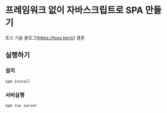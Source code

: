 # 프레임워크 없이 자바스크립트로 SPA 만들기

토스 기술 블로그(https://toss.tech/) 클론

## 실행하기

### 설치

```
npm install
```

### 서버실행

```
npm run server
```
